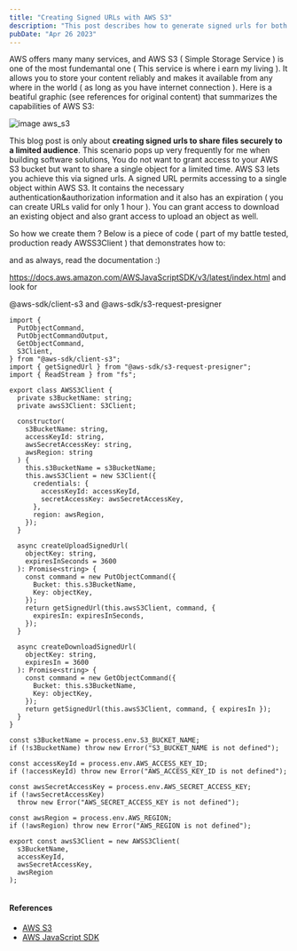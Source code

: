 ```yaml
---
title: "Creating Signed URLs with AWS S3"
description: "This post describes how to generate signed urls for both upload and download"
pubDate: "Apr 26 2023"
---
```



AWS offers many many services, and AWS S3 ( Simple Storage Service ) is one of the most fundemantal one ( This service is where i earn my living ). It allows you to store your content reliably and makes it available from any where in the world ( as long as you have internet connection ). Here is a beatiful graphic (see references for original content) that summarizes the capabilities of AWS S3:

![image aws_s3](/assets/blog/awsS3/aws_s3.png)


This blog post is only about **creating signed urls to share files securely to a limited audience**. This scenario pops up very frequently for me when building software solutions, You do not want to grant access to your AWS S3 bucket but want to share a single object for a limited time. AWS S3 lets you achieve this via signed urls. A signed URL permits accessing to a single object within AWS S3. It contains the necessary authentication&authorization information and it also has an expiration ( you can create URLs valid for only 1 hour ). You can grant access to download an existing object and also grant access to upload an object as well.

So how we create them ? Below is a piece of code ( part of my battle tested, production ready AWSS3Client ) that demonstrates how to:

and as always, read the documentation :)

https://docs.aws.amazon.com/AWSJavaScriptSDK/v3/latest/index.html and look for

@aws-sdk/client-s3 and @aws-sdk/s3-request-presigner

```
import {  
  PutObjectCommand,
  PutObjectCommandOutput,
  GetObjectCommand,
  S3Client,  
} from "@aws-sdk/client-s3";
import { getSignedUrl } from "@aws-sdk/s3-request-presigner";
import { ReadStream } from "fs";

export class AWSS3Client {
  private s3BucketName: string;
  private awsS3Client: S3Client;

  constructor(
    s3BucketName: string,
    accessKeyId: string,
    awsSecretAccessKey: string,
    awsRegion: string
  ) {
    this.s3BucketName = s3BucketName;
    this.awsS3Client = new S3Client({
      credentials: {
        accessKeyId: accessKeyId,
        secretAccessKey: awsSecretAccessKey,
      },
      region: awsRegion,
    });
  } 

  async createUploadSignedUrl(
    objectKey: string,
    expiresInSeconds = 3600
  ): Promise<string> {
    const command = new PutObjectCommand({
      Bucket: this.s3BucketName,
      Key: objectKey,
    });
    return getSignedUrl(this.awsS3Client, command, {
      expiresIn: expiresInSeconds,
    });
  }

  async createDownloadSignedUrl(
    objectKey: string,
    expiresIn = 3600
  ): Promise<string> {
    const command = new GetObjectCommand({
      Bucket: this.s3BucketName,
      Key: objectKey,
    });
    return getSignedUrl(this.awsS3Client, command, { expiresIn });
  }
}

const s3BucketName = process.env.S3_BUCKET_NAME;
if (!s3BucketName) throw new Error("S3_BUCKET_NAME is not defined");

const accessKeyId = process.env.AWS_ACCESS_KEY_ID;
if (!accessKeyId) throw new Error("AWS_ACCESS_KEY_ID is not defined");

const awsSecretAccessKey = process.env.AWS_SECRET_ACCESS_KEY;
if (!awsSecretAccessKey)
  throw new Error("AWS_SECRET_ACCESS_KEY is not defined");

const awsRegion = process.env.AWS_REGION;
if (!awsRegion) throw new Error("AWS_REGION is not defined");

export const awsS3Client = new AWSS3Client(
  s3BucketName,
  accessKeyId,
  awsSecretAccessKey,
  awsRegion
);


```

#### References

- <a href="https://aws.amazon.com/s3/">AWS S3</a>
- <a href="https://docs.aws.amazon.com/AWSJavaScriptSDK/v3/latest/index.html">AWS JavaScript SDK</a>
